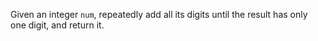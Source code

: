 Given an integer `num`, repeatedly add all its digits until the result has only one digit, and return it.